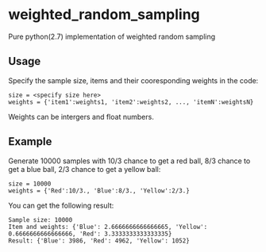 # weighted_random_sampling
Pure python(2.7) implementation of weighted random sampling



## Usage

Specify the sample size, items and their cooresponding weights in the code:

    size = <specify size here> 
    weights = {'item1':weights1, 'item2':weights2, ..., 'itemN':weightsN}

Weights can be intergers and float numbers.



## Example

Generate 10000 samples with 10/3 chance to get a red ball, 8/3 chance to get a blue ball, 2/3 chance to get a yellow ball:

    size = 10000
    weights = {'Red':10/3., 'Blue':8/3., 'Yellow':2/3.} 

You can get the following result:

```
Sample size: 10000
Item and weights: {'Blue': 2.6666666666666665, 'Yellow': 0.6666666666666666, 'Red': 3.3333333333333335}
Result: {'Blue': 3986, 'Red': 4962, 'Yellow': 1052}
```

